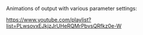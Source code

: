 Animations of output with various parameter settings:

https://www.youtube.com/playlist?list=PLwsovxEJkjzJrUHeRQMrPbvsQRfkz0e-W
